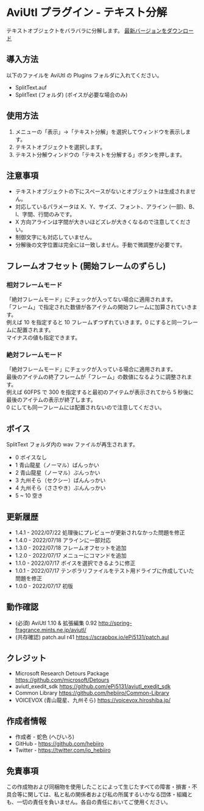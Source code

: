 ﻿# AviUtl プラグイン - テキスト分解

テキストオブジェクトをバラバラに分解します。
[最新バージョンをダウンロード](../../releases/latest/)

## 導入方法

以下のファイルを AviUtl の Plugins フォルダに入れてください。
* SplitText.auf
* SplitText (フォルダ) (ボイスが必要な場合のみ)

## 使用方法

1. メニューの「表示」->「テキスト分解」を選択してウィンドウを表示します。
1. テキストオブジェクトを選択します。
1. テキスト分解ウィンドウの「テキストを分解する」ボタンを押します。

## 注意事項

* テキストオブジェクトの下にスペースがないとオブジェクトは生成されません。
* 対応しているパラメータは X、Y、サイズ、フォント、アライン (一部)、B、I、字間、行間のみです。
* X 方向アラインは字間が大きいほどズレが大きくなるので注意してください。
* 制御文字にも対応していません。
* 分解後の文字位置は完全には一致しません。手動で微調整が必要です。

## フレームオフセット (開始フレームのずらし)

### 相対フレームモード

「絶対フレームモード」にチェックが入ってない場合に適用されます。<br>
「フレーム」で指定された数値が各アイテムの開始フレームに加算されていきます。<br>
例えば 10 を指定すると 10 フレームずつずれていきます。0 にすると同一フレームに配置されます。<br>
マイナスの値も指定できます。<br>

### 絶対フレームモード

「絶対フレームモード」にチェックが入っている場合に適用されます。<br>
最後のアイテムの終了フレームが「フレーム」の数値になるように調整されます。<br>
例えば 60FPS で 300 を指定すると最初のアイテムが表示されてから 5 秒後に最後のアイテムの表示が終了します。<br>
0 にしても同一フレームには配置されないので注意してください。<br>

## ボイス

SplitText フォルダ内の wav ファイルが再生されます。

* 0 ボイスなし
* 1 青山龍星（ノーマル）ばんっかい
* 2 青山龍星（ノーマル）ぶんっかい
* 3 九州そら（セクシー）ばんんっかい
* 4 九州そら（ささやき）ぶんんっかい
* 5 ~ 10 空き

## 更新履歴

* 1.4.1 - 2022/07/22 処理後にプレビューが更新されなかった問題を修正
* 1.4.0 - 2022/07/18 アラインに一部対応
* 1.3.0 - 2022/07/18 フレームオフセットを追加
* 1.2.0 - 2022/07/17 メニューにコマンドを追加
* 1.1.0 - 2022/07/17 ボイスを選択できるように修正
* 1.0.1 - 2022/07/17 テンポラリファイルをテスト用ドライブに作成していた問題を修正
* 1.0.0 - 2022/07/17 初版

## 動作確認

* (必須) AviUtl 1.10 & 拡張編集 0.92 http://spring-fragrance.mints.ne.jp/aviutl/
* (共存確認) patch.aul r41 https://scrapbox.io/ePi5131/patch.aul

## クレジット

* Microsoft Research Detours Package https://github.com/microsoft/Detours
* aviutl_exedit_sdk https://github.com/ePi5131/aviutl_exedit_sdk
* Common Library https://github.com/hebiiro/Common-Library
* VOICEVOX (青山龍星、九州そら) https://voicevox.hiroshiba.jp/

## 作成者情報
 
* 作成者 - 蛇色 (へびいろ)
* GitHub - https://github.com/hebiiro
* Twitter - https://twitter.com/io_hebiiro

## 免責事項

この作成物および同梱物を使用したことによって生じたすべての障害・損害・不具合等に関しては、私と私の関係者および私の所属するいかなる団体・組織とも、一切の責任を負いません。各自の責任においてご使用ください。
